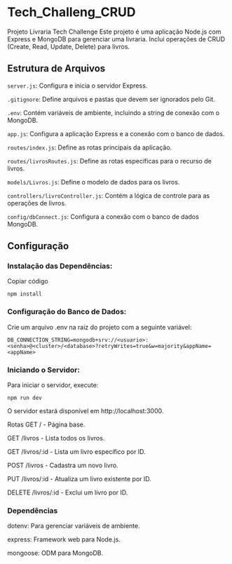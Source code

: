 # Tech_Challeng_CRUD
Projeto Livraria Tech Challenge
Este projeto é uma aplicação Node.js com Express e MongoDB para gerenciar uma livraria. Inclui operações de CRUD (Create, Read, Update, Delete) para livros.

## Estrutura de Arquivos

`server.js`: Configura e inicia o servidor Express.

`.gitignore`: Define arquivos e pastas que devem ser ignorados pelo Git.

`.env`: Contém variáveis de ambiente, incluindo a string de conexão com o MongoDB.

`app.js`: Configura a aplicação Express e a conexão com o banco de dados.

`routes/index.js`: Define as rotas principais da aplicação.

`routes/livrosRoutes.js`: Define as rotas específicas para o recurso de livros.

`models/Livros.js`: Define o modelo de dados para os livros.

`controllers/livroController.js`: Contém a lógica de controle para as operações de livros.

`config/dbConnect.js`: Configura a conexão com o banco de dados MongoDB.

## Configuração


### Instalação das Dependências:


Copiar código
```
npm install
```

### Configuração do Banco de Dados:

Crie um arquivo .env na raiz do projeto com a seguinte variável:



```
DB_CONNECTION_STRING=mongodb+srv://<usuario>:<senha>@<cluster>/<database>?retryWrites=true&w=majority&appName=<appName>
```




### Iniciando o Servidor:

Para iniciar o servidor, execute:



```
npm run dev
```
O servidor estará disponível em http://localhost:3000.

Rotas
GET / - Página base.

GET /livros - Lista todos os livros.

GET /livros/:id - Lista um livro específico por ID.

POST /livros - Cadastra um novo livro.

PUT /livros/:id - Atualiza um livro existente por ID.

DELETE /livros/:id - Exclui um livro por ID.

### Dependências

dotenv: Para gerenciar variáveis de ambiente.

express: Framework web para Node.js.

mongoose: ODM para MongoDB.


